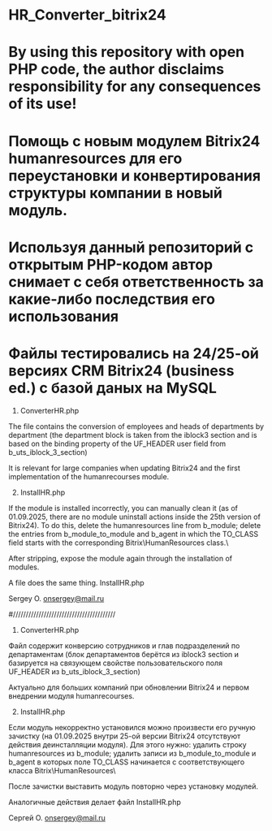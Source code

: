 # HR_Converter_bitrix24
 
# By using this repository with open PHP code, the author disclaims responsibility for any consequences of its use!
# Помощь с новым модулем Bitrix24 humanresources для его переустановки и конвертирования структуры компании в новый модуль.
# Используя данный репозиторий с открытым PHP-кодом автор снимает с себя ответственность за какие-либо последствия его использования
#
# Файлы тестировались на 24/25-ой версиях CRM Bitrix24 (business ed.) с базой даных на MySQL

1.	ConverterHR.php 

The file contains the conversion of employees and heads of departments by department (the department block is taken from the iblock3 section and is based on the binding property of the UF_HEADER user field from b_uts_iblock_3_section)

It is relevant for large companies when updating Bitrix24 and the first implementation of the humanrecourses module.

2.	InstallHR.php 

If the module is installed incorrectly, you can manually clean it (as of 01.09.2025, there are no module uninstall actions inside the 25th version of Bitrix24). To do this, delete the humanresources line from b_module; delete the entries from b_module_to_module and b_agent in which the TO_CLASS field starts with the corresponding Bitrix\HumanResources class.\ 

After stripping, expose the module again through the installation of modules. 

A file does the same thing. InstallHR.php

Sergey O.
onsergey@mail.ru

#////////////////////////////////////////

1.	ConverterHR.php 

Файл содержит конверсию сотрудников и глав подразделений по департаментам (блок департаментов берётся из iblock3 section и базируется на связующем свойстве пользовательского поля UF_HEADER из b_uts_iblock_3_section)

Актуально для больших компаний при обновлении Bitrix24 и первом внедрении модуля humanrecourses.

2.	InstallHR.php 

Если модуль некорректно установился можно произвести его ручную зачистку (на 01.09.2025 внутри 25-ой версии Bitrix24 отсутствуют действия деинсталляции модуля). Для этого нужно: удалить строку humanresources из b_module; удалить записи из b_module_to_module  и b_agent в которых поле TO_CLASS начинается с соответствующего класса Bitrix\HumanResources\ 

После зачистки выставить модуль повторно через установку модулей. 

Аналогичные действия делает файл InstallHR.php

Сергей О.
onsergey@mail.ru

